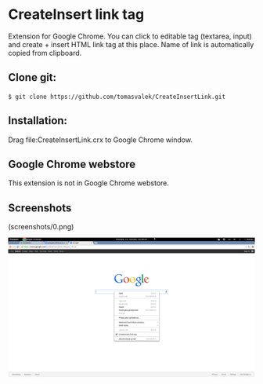 CreateInsert link tag
=======

Extension for Google Chrome. You can click to editable tag (textarea, input) and create + insert HTML link tag at this place. Name of link is automatically copied from clipboard.

Clone git:
--------------
    $ git clone https://github.com/tomasvalek/CreateInsertLink.git

Installation:
-------------
Drag file:CreateInsertLink.crx to Google Chrome window.

Google Chrome webstore
-------------
This extension is not in Google Chrome webstore.

Screenshots
-------------
(screenshots/0.png)

<img src="screenshots/0.png">

